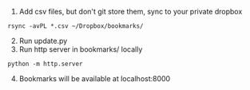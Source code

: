 1. Add csv files, but don't git store them, sync to your private dropbox
```
rsync -avPL *.csv ~/Dropbox/bookmarks/
```
2. Run update.py
3. Run http server in bookmarks/ locally
```
python -m http.server
```
4. Bookmarks will be available at localhost:8000
